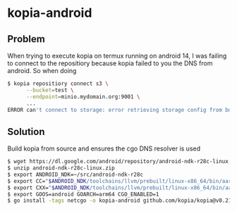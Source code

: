 # kopia-android

## Problem

When trying to execute kopia on termux running on android 14, I was failing to connect to the repositiory because kopia failed to you the DNS from android. So when doing

``` bash
$ kopia repositiory connect s3 \
      --bucket=test \
      --endpoint=minio.mydomain.org:9001 \
      ...
ERROR can't connect to storage: error retrieving storage config from bucket "test": Get "https://minio.mydomain.org:9001/test/.storageconfig": dial tcp: lookup minio.mydomain.org on [::1]:53: read udp [::1]:60141->[::1]:53: read: connection refused
```

## Solution 

Build kopia from source and ensures the cgo DNS resolver is used

```bash
$ wget https://dl.google.com/android/repository/android-ndk-r28c-linux.zip
$ unzip android-ndk-r28c-linux.zip
$ export ANDROID_NDK=~/src/android-ndk-r28c
$ export CC="$ANDROID_NDK/toolchains/llvm/prebuilt/linux-x86_64/bin/aarch64-linux-android24-clang"
$ export CXX="$ANDROID_NDK/toolchains/llvm/prebuilt/linux-x86_64/bin/aarch64-linux-android24-clang++"
$ export GOOS=android GOARCH=arm64 CGO_ENABLED=1
$ go install -tags netcgo -o kopia-android github.com/kopia/kopia@v0.21.1
```

